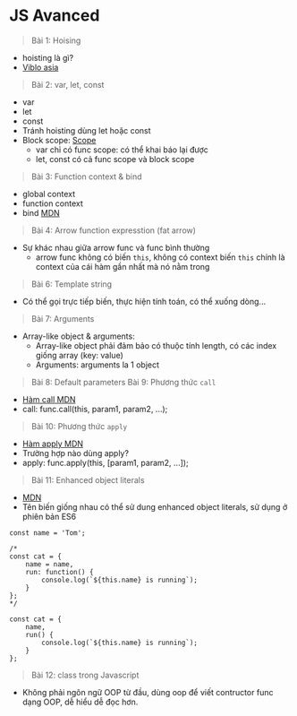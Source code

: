 # JS Avanced
> Bài 1: Hoising
- hoisting là gì?
- [Viblo asia](https://viblo.asia/p/hoisting-javascript-WAyK8RmmlxX)
> Bài 2: var, let, const
- var
- let
- const
- Tránh hoisting dùng let hoặc const
- Block scope: [Scope](https://youtu.be/-tNsGSafGXg)
    + var chỉ có func scope: có thể khai báo lại được
    + let, const có cả func scope và block scope
> Bài 3: Function context & bind
- global context
- function context
- bind [MDN](https://developer.mozilla.org/en-US/docs/Web/JavaScript/Reference/Global_Objects/Function/bind)
> Bài 4: Arrow function expresstion (fat arrow)
- Sự khác nhau giữa arrow func và func bình thường
    + arrow func không có biến `this`, không có context biến `this` chính là context của cái hàm gần nhất mà nó nằm trong
> Bài 6: Template string
- Có thể gọi trực tiếp biến, thực hiện tính toán, có thể xuống dòng...
> Bài 7: Arguments
- Array-like object & arguments:
    + Array-like object phải đảm bảo có thuộc tính length, có các index giống array (key: value)
    + Arguments: arguments la 1 object
> Bài 8: Default parameters
> Bài 9: Phương thức `call`
- [Hàm call MDN](https://developer.mozilla.org/vi/docs/Web/JavaScript/Reference/Global_Objects/Function/call)
- call: func.call(this, param1, param2, ...);
> Bài 10: Phương thức `apply`
- [Hàm apply MDN](https://developer.mozilla.org/vi/docs/Web/JavaScript/Reference/Global_Objects/Function/apply)
- Trường hợp nào dùng apply?
- apply: func.apply(this, [param1, param2, ...]);
> Bài 11: Enhanced object literals
- [MDN](https://developer.mozilla.org/en-US/docs/Web/JavaScript/Reference/Operators/Object_initializer)
- Tên biến giống nhau có thể sử dung enhanced object literals, sử dụng ở phiên bản ES6
```
const name = 'Tom';

/*
const cat = {
    name = name,
    run: function() {
        console.log(`${this.name} is running`);
    }
};
*/

const cat = {
    name,
    run() {
        console.log(`${this.name} is running`);
    }
};
```
> Bài 12: class trong Javascript
- Không phải ngôn ngữ OOP từ đầu, dùng oop để viết contructor func dạng OOP, dễ hiểu dễ đọc hơn.
